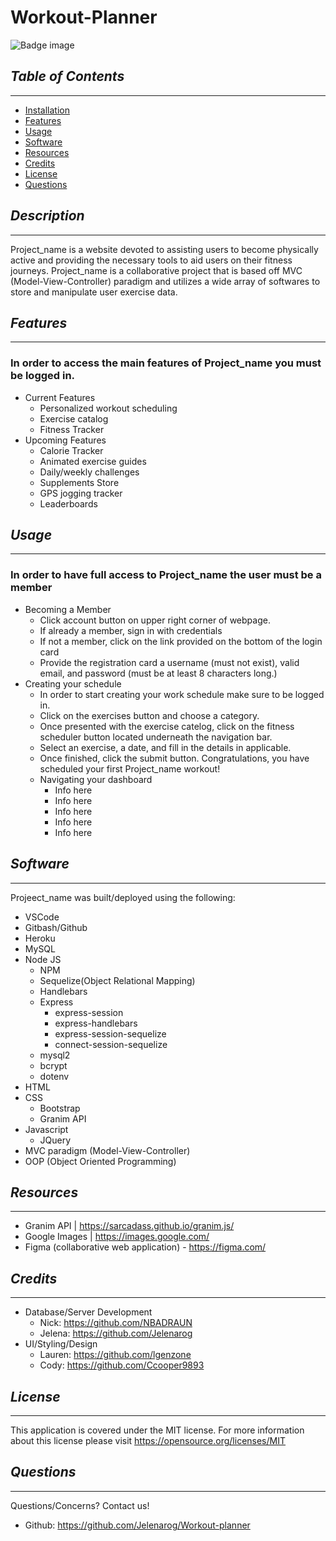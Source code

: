 # Workout-Planner 
![Badge image](https://img.shields.io/badge/license-MIT-green})

## *Table of Contents*
 ___
  - [Installation](#description)
  - [Features](#features)
  - [Usage](#usage)
  - [Software](#software)
  - [Resources](#resources)
  - [Credits](#credits)
  - [License](#license)
  - [Questions](#questions)

## *Description*
___  
Project_name is a website devoted to assisting users to become physically active and providing the necessary tools to aid users on their fitness journeys. Project_name is a collaborative project that is based off MVC (Model-View-Controller) paradigm and utilizes a wide array of softwares to store and manipulate user exercise data.

##  *Features*
___
### In order to access the main features of Project_name you must be logged in.
- Current Features
    - Personalized workout scheduling
    - Exercise catalog
    - Fitness Tracker
- Upcoming Features
    - Calorie Tracker
    - Animated exercise guides
    - Daily/weekly challenges
    - Supplements Store
    - GPS jogging tracker
    - Leaderboards

## *Usage*
___
### In order to have full access to Project_name the user must be a member
- Becoming a Member
  - Click account button on upper right corner of webpage.
  - If already a member, sign in with credentials
  - If not a member, click on the link provided on the bottom of the login card
  - Provide the registration card a username (must not exist), valid email, and password (must be at least 8 characters long.)
- Creating your schedule
  - In order to start creating your work schedule make sure to be logged in.
  - Click on the exercises button and choose a category.
  - Once presented with the exercise catelog, click on the fitness scheduler button located underneath the navigation bar.
  - Select an exercise, a date, and fill in the details in applicable.
  - Once finished, click the submit button. Congratulations, you have scheduled your first Project_name workout!
  - Navigating your dashboard
    - Info here
    - Info here
    - Info here
    - Info here
    - Info here

## *Software*
___
Projeect_name was built/deployed using the following:
- VSCode
- Gitbash/Github
- Heroku
- MySQL
- Node JS
  - NPM
  - Sequelize(Object Relational Mapping)
  - Handlebars
  - Express
    - express-session
    - express-handlebars
    - express-session-sequelize
    - connect-session-sequelize
  - mysql2
  - bcrypt
  - dotenv
- HTML
- CSS
  - Bootstrap
  - Granim API
- Javascript
  - JQuery
- MVC paradigm (Model-View-Controller)
- OOP (Object Oriented Programming)

## *Resources*
___
- Granim API | https://sarcadass.github.io/granim.js/
- Google Images | https://images.google.com/
- Figma (collaborative web application) - https://figma.com/

## *Credits*
___
- Database/Server Development
  - Nick: https://github.com/NBADRAUN
  - Jelena: https://github.com/Jelenarog
- UI/Styling/Design 
  - Lauren: https://github.com/lgenzone
  - Cody: https://github.com/Ccooper9893

## *License*
___
This application is covered under the MIT license.
For more information about this license please visit https://opensource.org/licenses/MIT

## *Questions*
___
Questions/Concerns? Contact us!
- Github: https://github.com/Jelenarog/Workout-planner